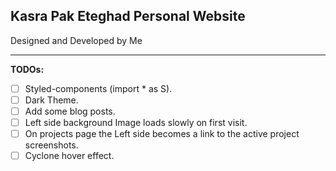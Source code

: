 ## Kasra Pak Eteghad Personal Website

Designed and Developed by Me

---

**TODOs:**

- [ ] Styled-components (import \* as S).
- [ ] Dark Theme.
- [ ] Add some blog posts.
- [ ] Left side background Image loads slowly on first visit.
- [ ] On projects page the Left side becomes a link to the active project screenshots.
- [ ] Cyclone hover effect.
